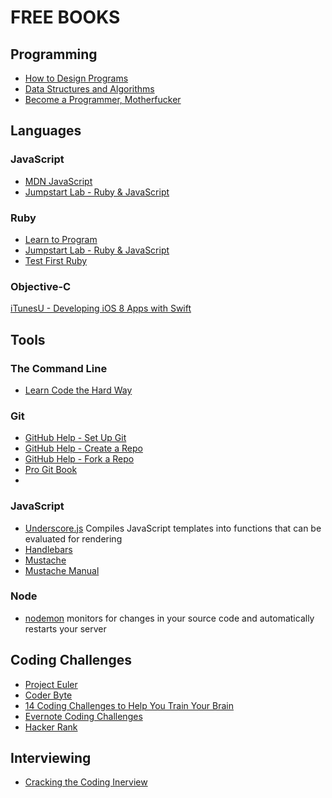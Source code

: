 
# FREE BOOKS

## Programming
+   [How to Design Programs](http://www.htdp.org/)
+   [Data Structures and Algorithms](http://dotnetslackers.com/projects/Data-Structures-And-Algorithms/)
+   [Become a Programmer, Motherfucker](http://programming-motherfucker.com/become.html)

## Languages
### JavaScript
+   [MDN JavaScript](https://developer.mozilla.org/en-US/learn/javascript)
+   [Jumpstart Lab - Ruby & JavaScript](http://tutorials.jumpstartlab.com/)

### Ruby
+   [Learn to Program](https://pine.fm/LearnToProgram/)
+   [Jumpstart Lab - Ruby & JavaScript](http://tutorials.jumpstartlab.com/)
+   [Test First Ruby](http://testfirst.org/learn_ruby/)


### Objective-C
[iTunesU - Developing iOS 8 Apps with Swift](https://itunes.apple.com/us/course/developing-ios-8-apps-swift/id961180099)


## Tools
### The Command Line
+   [Learn Code the Hard Way](http://cli.learncodethehardway.org/book/)

### Git
+   [GitHub Help - Set Up Git](https://help.github.com/articles/set-up-git/)
+   [GitHub Help - Create a Repo](https://help.github.com/articles/create-a-repo/)
+   [GitHub Help - Fork a Repo](https://help.github.com/articles/fork-a-repo/)
+   [Pro Git Book](http://git-scm.com/book/en/v2)
+   

### JavaScript
+   [Underscore.js](http://underscorejs.org/#template) Compiles JavaScript templates into functions that can be evaluated for rendering
+   [Handlebars](http://handlebarsjs.com/)
+   [Mustache](http://mustache.github.io/)
+   [Mustache Manual](http://mustache.github.io/mustache.5.html)

### Node
+   [nodemon](http://nodemon.io/) monitors for changes in your source code and automatically restarts your server

## Coding Challenges
+   [Project Euler](http://projecteuler.net/problems)
+   [Coder Byte](http://coderbyte.com/)
+   [14 Coding Challenges to Help You Train Your Brain](http://codecondo.com/coding-challenges/)
+   [Evernote Coding Challenges](https://evernote.com/careers/challenge.php)
+   [Hacker Rank](https://www.hackerrank.com/)

## Interviewing
+   [Cracking the Coding Inerview](http://www.mktechnicalclasses.com/Notes/Cracking%20the%20Coding%20Interview,%204%20Edition%20-%20150%20Programming%20Interview%20Questions%20and%20Solutions.pdf)
